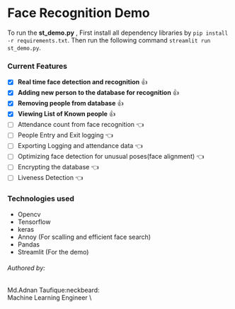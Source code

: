 # Face Recognition Demo 

To run the **st_demo.py** , First install all dependency libraries by ``pip install -r requirements.txt``. 
Then run the following command ``streamlit run st_demo.py``.

### Current Features
- [x] **Real time face detection and recognition** :thumbsup:
- [x] **Adding new person to the database for recognition** :thumbsup:
- [x] **Removing people from database** :thumbsup:
- [x] **Viewing List of Known people** :thumbsup:
- [ ] Attendance count from face recognition :point_left:
- [ ] People Entry and Exit logging  :point_left:
- [ ] Exporting Logging and attendance data :point_left:
- [ ] Optimizing face detection for unusual poses(face alignment) :point_left:
- [ ] Encrypting the database :point_left:
- [ ] Liveness Detection :point_left:

### Technologies used
- Opencv
- Tensorflow
- keras
- Annoy (For scalling and efficient face search)
- Pandas
- Streamlit (For the demo)


###### Authored by:

Md.Adnan Taufique:neckbeard: \
Machine Learning Engineer \
